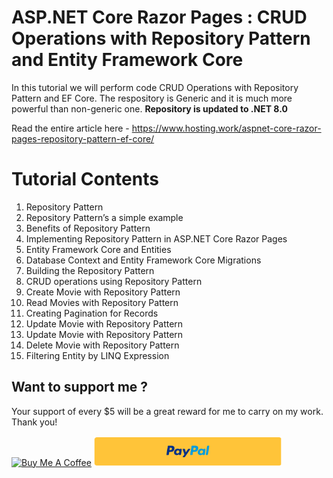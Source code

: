 # ASP.NET Core Razor Pages : CRUD Operations with Repository Pattern and Entity Framework Core
In this tutorial we will perform code CRUD Operations with Repository Pattern and EF Core. The respository is Generic and it is much more powerful than non-generic one. **Repository is updated to .NET 8.0**

Read the entire article here - https://www.hosting.work/aspnet-core-razor-pages-repository-pattern-ef-core/

# Tutorial Contents
1. Repository Pattern
2. Repository Pattern’s a simple example
3. Benefits of Repository Pattern
4. Implementing Repository Pattern in ASP.NET Core Razor Pages
5. Entity Framework Core and Entities
6. Database Context and Entity Framework Core Migrations
7. Building the Repository Pattern
8. CRUD operations using Repository Pattern
9. Create Movie with Repository Pattern
10. Read Movies with Repository Pattern
11. Creating Pagination for Records
12. Update Movie with Repository Pattern
13. Update Movie with Repository Pattern
14. Delete Movie with Repository Pattern
15. Filtering Entity by LINQ Expression

## Want to support me ?

Your support of every $5 will be a great reward for me to carry on my work. Thank you!

<a href="https://www.buymeacoffee.com/YogYogi" target="_blank"><img src="https://cdn.buymeacoffee.com/buttons/v2/default-yellow.png" alt="Buy Me A Coffee" width="200"  style="height: 60px !important;width: 200px !important;" ></a>
<a href="https://www.paypal.com/paypalme/yogihosting" target="_blank"><img src="https://raw.githubusercontent.com/yogyogi/yogyogi/main/paypal.png" alt="Paypal Me" width="300"></a>

